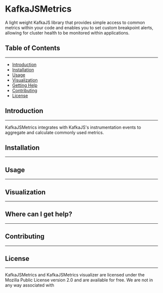 # KafkaJSMetrics
A light weight KafkaJS library that provides simple access to common metrics within your code and enables you to set
custom breakpoint alerts, allowing for cluster health to be monitored within applications.

## Table of Contents
---

* [Introduction](#introduction)
* [Installation](#installation)
* [Usage](#usage)
* [Visualization](#visualization)
* [Getting Help](#where-can-i-get-help)
* [Contributing](#contributing)
* [License](#license)

## Introduction
---
KafkaJSMetrics integrates with KafkaJS's instrumentation events to aggregate and calculate commonly used metrics.

## Installation
---

## Usage
---

## Visualization
---

## Where can I get help? 
---

## Contributing
---

## License
---
KafkaJSMetrics and KafkaJSMetrics visualizer are licensed under the Mozilla Public License version 2.0 and are available for free. We are not in any way associated with 
